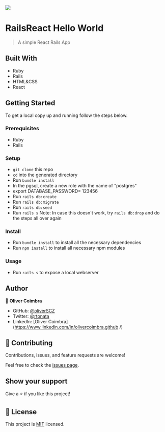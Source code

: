 ![](https://img.shields.io/badge/Microverse-blueviolet)

# RailsReact Hello World

> A simple React Rails App


## Built With

- Ruby
- Rails
- HTML&CSS
- React

## Getting Started

To get a local copy up and running follow the steps below.

### Prerequisites
- Ruby
- Rails

### Setup
- `git clone` this repo
- `cd` into the generated directory
- Run `bundle install`
- In the pgsql, create a new role with the name of "postgres"
- export DATABASE_PASSWORD= 123456
- Run `rails db:create` 
- Run `rails db:migrate` 
- Run `rails db:seed` 
- Run `rails s` 
Note: In case this doesn't work, try `rails db:drop` and do the steps all over again

### Install
- Run `bundle install` to install all the necessary dependencies
- Run `npm install` to install all necessary npm modules
  
### Usage
- Run `rails s` to expose a local webserver
## Author

👤 **Oliver Coimbra**

- GitHub: [@oliverSCZ](https://github.com/oliverSCZ)
- Twitter: [@rtonata](https://twitter.com/olivercoimbra)
- LinkedIn: [Oliver Coimbra](https://www.linkedin.com/in/olivercoimbra.github
/)

## 🤝 Contributing

Contributions, issues, and feature requests are welcome!

Feel free to check the [issues page](https://github.com/oliverscz/blog-app/issues).

## Show your support

Give a ⭐️ if you like this project!

## 📝 License

This project is [MIT](./MIT.md) licensed.